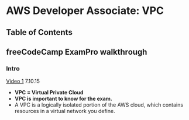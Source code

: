 # AWS Developer Associate: VPC

## Table of Contents <!-- omit in toc -->

## freeCodeCamp ExamPro walkthrough

### Intro

[Video 1](https://youtu.be/RrKRN9zRBWs) 7.10.15

- **VPC = Virtual Private Cloud**
- **VPC is important to know for the exam.**
- A VPC is a logically isolated portion of the AWS cloud, which contains resources in a virtual network you define.
